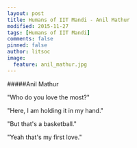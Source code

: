 ```yaml
---
layout: post
title: Humans of IIT Mandi - Anil Mathur
modified: 2015-11-27
tags: [Humans of IIT Mandi]
comments: false
pinned: false
author: litsoc
image:
  feature: anil_mathur.jpg
---
```


#####Anil Mathur

"Who do you love the most?"

"Here, I am holding it in my hand."

"But that's a basketball."

"Yeah that's my first love."